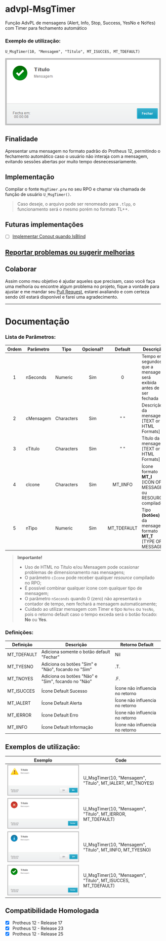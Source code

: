 # advpl-MsgTimer
Função AdvPL de mensagens (Alert, Info, Stop, Success, YesNo e NoYes) com Timer para fechamento automático

### Exemplo de utilização:

~~~xBase
U_MsgTimer(10, "Mensagem", "Título", MT_ISUCCES, MT_TDEFAULT)
~~~

![Exemplo Msg Timer](Examples/MsgTimer_Success_Default.png)

## Finalidade
Apresentar uma mensagem no formato padrão do Protheus 12, permitindo o fechamento automático caso o usuário não interaja com a mensagem, evitando sessões abertas por muito tempo desnecessariamente. 

## Implementação
Compilar o fonte `MsgTimer.prw` no seu RPO e chamar via chamada de função de usuário `U_MsgTimer()`.

> Caso deseje, o arquivo pode ser renomeado para `.tlpp`, o funcionamento será o mesmo porém no formato TL++.

## Futuras implementações
- [ ] [Implementar Conout quando IsBlind](https://github.com/AlencarGabriel/advpl-MsgTimer/issues/1)

## [Reportar problemas ou sugerir melhorias](https://github.com/AlencarGabriel/advpl-MsgTimer/issues)

## Colaborar
Assim como meu objetivo é ajudar aqueles que precisam, caso você faça uma melhoria ou encontre algum problema no projeto, fique a vontade para ajustar e me mandar seu [Pull Request](https://github.com/AlencarGabriel/advpl-MsgTimer/pulls), estarei avaliando e com certeza sendo útil estará disponível e farei uma agradecimento.

---

# Documentação

### Lista de Parâmetros:
  
Ordem | Parâmetro | Tipo        | Opcional?  | Default     | Descrição
:----:|-----------|-------------|:----------:|:-----------:|-------------------------------
1     | nSeconds  | Numeric     | Sim        | 0           | Tempo em segundos que a mensagem será exibida antes de ser fechada
2     | cMensagem | Characters  | Sim        | " "         | Descrição da mensagem [TEXT or HTML Formats]
3     | cTitulo   | Characters  | Sim        | " "         | Título da mensagem [TEXT or HTML Formats]
4     | cIcone    | Characters  | Sim        | MT_IINFO    | Ícone formato **MT_I** [ICON OF MESSAGE] ou RESOURCE compilados
5     | nTipo     | Numeric     | Sim        | MT_TDEFAULT | Tipo **(botões)** da mensagem formato **MT_T** [TYPE OF MESSAGE]

> **Importante!**
> - Uso de HTML no Título e/ou Mensagem pode ocasionar problemas de dimensionamento nas mensagens;
> - O parâmetro `cIcone` pode receber qualquer *resource* compilado no RPO;
> - É possível combinar qualquer ícone com qualquer tipo de mensagem;
> - O parâmetro `nSeconds` quando 0 (zero) não apresentará o contador de tempo, nem fechará a mensagem automaticamente;
> - Cuidado ao utilizar mensagem com Timer e tipo `NoYes` ou `YesNo`, pois o retorno default caso o tempo exceda será o botão focado: **No** ou **Yes**. 

### Definições:

Definição   | Descrição                                            | Retorno Default
------------|------------------------------------------------------|---------------------
MT_TDEFAULT | Adiciona somente o botão default "Fechar"            | Nil
MT_TYESNO   | Adiciona os botões "Sim" e "Não", focando no "Sim"   | .T.
MT_TNOYES   | Adiciona os botões "Não" e "Sim", focando no "Não"   | .F.
MT_ISUCCES  | Ícone Default Sucesso                                | Ícone não influencia no retorno
MT_IALERT   | Ícone Default Alerta                                 | Ícone não influencia no retorno
MT_IERROR   | Ícone Default Erro                                   | Ícone não influencia no retorno
MT_IINFO    | Ícone Default Informação                             | Ícone não influencia no retorno

## Exemplos de utilização:

Exemplo | Code
--------|-------------
![MsgTimer Alert NoYes](Examples/MsgTimer_Alert_NoYes.png)          | U_MsgTimer(10, "Mensagem", "Título", MT_IALERT, MT_TNOYES)
![MsgTimer Error Default](Examples/MsgTimer_Error_Default.png)      | U_MsgTimer(10, "Mensagem", "Título", MT_IERROR, MT_TDEFAULT)
![MsgTimer Info YesNo](Examples/MsgTimer_Info_YesNo.png)            | U_MsgTimer(10, "Mensagem", "Título", MT_IINFO, MT_TYESNO)
![MsgTimer Success Default](Examples/MsgTimer_Success_Default.png)  | U_MsgTimer(10, "Mensagem", "Título", MT_ISUCCES, MT_TDEFAULT)

## Compatibilidade Homologada

- [x] Protheus 12 - Release 17
- [x] Protheus 12 - Release 23
- [x] Protheus 12 - Release 25
